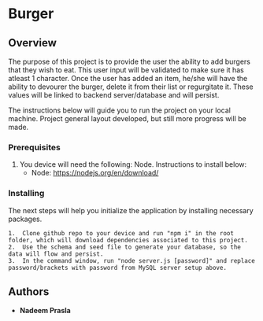 # Burger

## Overview


The purpose of this project is to provide the user the ability to add burgers that they wish to eat. This user input will be validated to make sure it has atleast 1 character. Once the user has added an item, he/she will have the ability to devourer the burger, delete it from their list or regurgitate it. These values will be linked to backend server/database and will persist.

The instructions below will guide you to run the project on your local machine. Project general layout developed, but still more progress will be made.

### Prerequisites

1. You device will need the following: Node. Instructions to install below:
    *   Node: https://nodejs.org/en/download/


### Installing

The next steps will help you initialize the application by installing necessary packages.

```
1.  Clone github repo to your device and run "npm i" in the root folder, which will download dependencies associated to this project.
2.  Use the schema and seed file to generate your database, so the data will flow and persist.
3.  In the command window, run "node server.js [password]" and replace password/brackets with password from MySQL server setup above. 
```

## Authors

* **Nadeem Prasla**
